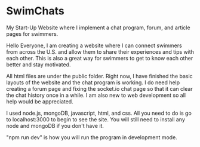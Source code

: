 # SwimChats
My Start-Up Website where I implement a chat program, forum, and article pages for swimmers.

Hello Everyone, I am creating a website where I can connect swimmers from across the U.S. and allow them to share their experiences and tips with each other. This is also a great way for swimmers to get to know each other better and stay motivated. 

All html files are under the public folder. Right now, I have finished the basic layouts of the website and the chat program is working. I do need help creating a forum page and fixing the socket.io chat page so that it can clear the chat history once in a while. I am also new to web development so all help would be appreciated.

I used node.js, mongoDB, javascript, html, and css. All you need to do is go to localhost:3000 to begin to see the site. You will still need to install any node and mongoDB if you don't have it.

"npm run dev" is how you will run the program in development mode.
